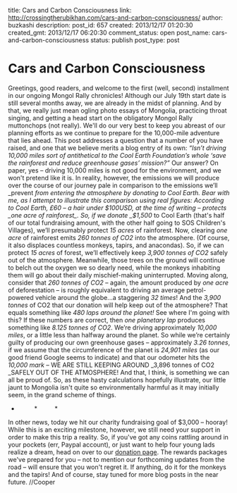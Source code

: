 title: Cars and Carbon Consciousness
link: http://crossingtherubikhan.com/cars-and-carbon-consciousness/
author: buzkashi
description: 
post_id: 657
created: 2013/12/17 01:20:30
created_gmt: 2013/12/17 06:20:30
comment_status: open
post_name: cars-and-carbon-consciousness
status: publish
post_type: post

# Cars and Carbon Consciousness

Greetings, good readers, and welcome to the first (well, second) installment in our ongoing Mongol Rally chronicles! Although our July 19th start date is still several months away, we are already in the midst of planning. And by that, we really just mean ogling photo essays of Mongolia, practicing throat singing, and getting a head start on the obligatory Mongol Rally muttonchops (not really). We'll do our very best to keep you abreast of our planning efforts as we continue to prepare for the 10,000-mile adventure that lies ahead. This post addresses a question that a number of you have raised, and one that we believe merits a blog entry of its own: _“Isn’t driving 10,000 miles sort of antithetical to the Cool Earth Foundation’s whole ‘save the rainforest and reduce greenhouse gases’ mission?”_ Our answer? On paper, yes – driving 10,000 miles is not good for the environment, and we won't pretend like it is. In reality, however, the emissions we will produce over the course of our journey pale in comparison to the emissions we’ll _prevent _from entering the atmosphere by donating to Cool Earth. Bear with me, as I attempt to illustrate this comparison using real figures: According to Cool Earth, _£60_ – a hair under $100USD, at the time of writing – protects _one acre of rainforest_. So, if we donate _$1,500_ to Cool Earth (that's half of our total fundraising amount, with the other half going to SOS Children's Villages), we’ll presumably protect _15 acres_ of rainforest. Now, clearing _one acre_ of rainforest emits _260 tonnes of CO2_ into the atmosphere. (Of course, it also displaces countless monkeys, tapirs, and anacondas). So, if we can protect _15 acres_ of forest, we’ll effectively keep _3,900 tonnes of CO2_ safely out of the atmosphere. Meanwhile, those trees on the ground will continue to belch out the oxygen we so dearly need, while the monkeys inhabiting them will go about their daily mischief-making uninterrupted. Moving along, consider that _260 tonnes of CO2_ – again, the amount produced by _one acre_ of deforestation – is roughly equivalent to driving an average petrol-powered vehicle around the globe...a staggering _32 times_! And the _3,900 tonnes_ of CO2 that our donation will help keep out of the atmosphere? That equals something like _480 laps around the planet!_ See where I'm going with this? If these numbers are correct, then _one planetary lap_ produces something like _8.125 tonnes of CO2_. We’re driving approximately _10,000 miles_, or a little less than halfway around the planet. So while we’re certainly guilty of producing our own greenhouse gases – approximately _3.26 tonnes_, if we assume that the circumference of the planet is _24,901_ _miles_ (as our good friend Google seems to indicate) and that our odometer hits the _10,000 mark_ – WE ARE STILL KEEPING AROUND _3,896 tonnes of CO2 _SAFELY OUT OF THE ATMOSPHERE! And that, I think, is something we can all be proud of. So, as these hasty calculations hopefully illustrate, our little jaunt to Mongolia isn't quite so environmentally harmful as it may initially seem, in the grand scheme of things. 

*          *          *

In other news, today we hit our charity fundraising goal of $3,000 – hooray! While this is an exciting milestone, however, we still need your support in order to make this trip a reality. So, if you've got any coins rattling around in your pockets (err, Paypal account), or just want to help four young lads realize a dream, head on over to our [donation page](http://www.crossingtherubikhan.com/#donate). The rewards packages we've prepared for you – not to mention our forthcoming updates from the road – will ensure that you won't regret it. If anything, do it for the monkeys and the tapirs! And of course, stay tuned for more blog posts in the near future. //Cooper